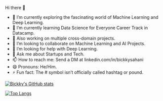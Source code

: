 Hi there 👋

- 🔭 I’m currently exploring the fascinating world of Machine Learning and Deep Learning.
- 🌱 I’m currently learning Data Science for Everyone Career Track in Datacamp.
- 🌱 Also working on multiple cross-domain projects.
- 👯 I’m looking to collaborate on Machine Learning and AI Projects.
- 🤔 I’m looking for help with Deep Learning.
- 💬 Ask me about Startups and Tech.
- 📫 How to reach me: Send a DM at linkedin.com/in/bickkysahani
- 😄 Pronouns: He/Him.
- ⚡ Fun fact: The # symbol isn’t officially called hashtag or pound.

[![Bickky's GitHub stats](https://github-readme-stats.vercel.app/api?username=bickkysahani&show_icons=true&theme=radical)](https://github.com/bickkysahani/github-readme-stats)

[![Top Langs](https://github-readme-stats.vercel.app/api/top-langs/?username=bickkysahani)](https://github.com/bickkysahani/github-readme-stats)


